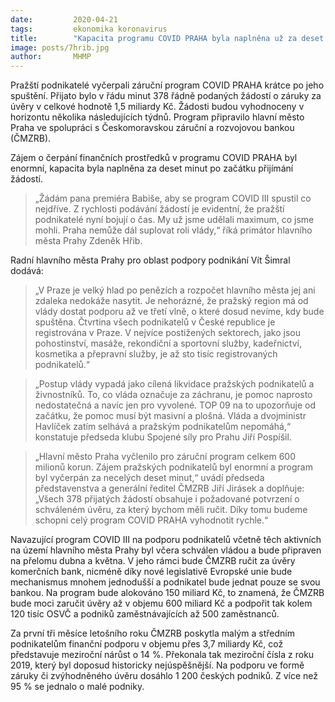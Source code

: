 ```yaml
---
date:         2020-04-21
tags:         ekonomika koronavirus
title:        "Kapacita programu COVID PRAHA byla naplněna už za deset minut"
image: posts/7hrib.jpg
author:       MHMP
---
```


Pražští podnikatelé vyčerpali záruční program COVID PRAHA krátce po jeho spuštění. Přijato bylo v řádu minut 378 řádně podaných žádostí o záruky za úvěry v celkové hodnotě 1,5 miliardy Kč. Žádosti budou vyhodnoceny v horizontu několika následujících týdnů. Program připravilo hlavní město Praha ve spolupráci s Českomoravskou záruční a rozvojovou bankou (ČMZRB).

Zájem o čerpání finančních prostředků v programu COVID PRAHA byl enormní, kapacita byla naplněna za deset minut po začátku přijímání žádostí. 

> „Žádám pana premiéra Babiše, aby se program COVID III spustil co nejdříve. Z rychlosti podávání žádostí je evidentní, že pražští podnikatelé nyní bojují o čas. My už jsme udělali maximum, co jsme mohli. Praha nemůže dál suplovat roli vlády,“ říká primátor hlavního města Prahy Zdeněk Hřib.

Radní hlavního města Prahy pro oblast podpory podnikání Vít Šimral dodává: 

> „V Praze je velký hlad po penězích a rozpočet hlavního města jej ani zdaleka nedokáže nasytit. Je nehorázné, že pražský region má od vlády dostat podporu až ve třetí vlně, o které dosud nevíme, kdy bude spuštěna. Čtvrtina všech podnikatelů v České republice je registrována v Praze. V nejvíce postižených sektorech, jako jsou pohostinství, masáže, rekondiční  a sportovní služby, kadeřnictví, kosmetika a přepravní služby, je až sto tisíc registrovaných podnikatelů.“

> „Postup vlády vypadá jako cílená likvidace pražských podnikatelů a živnostníků. To, co vláda označuje za záchranu, je pomoc naprosto nedostatečná a navíc jen pro vyvolené. TOP 09 na to upozorňuje od začátku, že pomoc musí být masivní a plošná. Vláda a dvojministr Havlíček zatím selhává a pražským podnikatelům nepomáhá,“ konstatuje předseda klubu Spojené síly pro Prahu Jiří Pospíšil.

> „Hlavní město Praha vyčlenilo pro záruční program celkem 600 milionů korun. Zájem pražských podnikatelů byl enormní a program byl vyčerpán za necelých deset minut,“ uvádí předseda představenstva a generální ředitel ČMZRB Jiří Jirásek a doplňuje: „Všech 378 přijatých žádostí obsahuje i požadované potvrzení o schváleném úvěru, za který bychom měli ručit. Díky tomu budeme schopni celý program COVID PRAHA vyhodnotit rychle.“

Navazující program COVID III na podporu podnikatelů včetně těch aktivních na území hlavního města Prahy byl včera schválen vládou a bude připraven na přelomu dubna a května. V jeho rámci bude ČMZRB ručit za úvěry komerčních bank, nicméně díky nové legislativě Evropské unie bude mechanismus mnohem jednodušší a podnikatel bude jednat pouze se svou bankou. Na program bude alokováno 150 miliard Kč, to znamená, že ČMZRB bude moci zaručit úvěry až v objemu 600 miliard Kč a podpořit tak kolem 120 tisíc OSVČ a podniků zaměstnávajících až 500 zaměstnanců.

Za první tři měsíce letošního roku ČMZRB poskytla malým a středním podnikatelům finanční podporu v objemu přes 3,7 miliardy Kč, což představuje meziroční nárůst o 14 %. Překonala tak meziroční čísla z roku 2019, který byl doposud historicky nejúspěšnější. Na podporu ve formě záruky či zvýhodněného úvěru dosáhlo 1 200 českých podniků. Z více než 95 % se jednalo o malé podniky.


